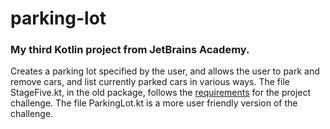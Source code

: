 # parking-lot
### My third Kotlin project from JetBrains Academy.
Creates a parking lot specified by the user, and allows the user to park and remove cars, and list currently parked cars in various ways.
The file StageFive.kt, in the old package, follows the [requirements](https://hyperskill.org/projects/75/stages/420/implement) for the project challenge. The file ParkingLot.kt is a more user friendly version of the challenge.
